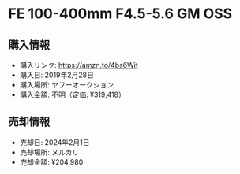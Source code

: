 # FE 100-400mm F4.5-5.6 GM OSS
## 購入情報
- 購入リンク: <https://amzn.to/4bs6Wit>
- 購入日: 2019年2月28日
- 購入場所: ヤフーオークション
- 購入金額: 不明（定価: ¥319,418）
## 売却情報
- 売却日: 2024年2月1日
- 売却場所: メルカリ
- 売却金額: ¥204,980